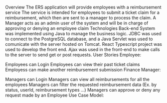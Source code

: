 Overview
The ERS application will provide employees with a reimbursement service
The service is intended for employees to submit a ticket claim for a reimbursement, which then are sent to a manager to process the claim.
A Manager acts as an admin user of the system and will be in charge of approving or denying an employee claim
Technologies
Back-end System was implemented using Java to manage the business logic.
JDBC was used to connect to the PostgreSQL database, and a Java Servlet was used to comunicate with the server hosted on Tomcat.
React Typescript project was used to develop the front end.
Ajax was used in the front-end to make calls to the server to send get or post requests.
User Stories
Employee:

Employees can Login
Employees can view their past ticket claims
Employess can make another reimbursement submission
Finance Manager:

Managers can Login
Managers can view all reimbursements for all the employees
Managers can filter the requested reimbursement data (Ex. by status, userId, reimbursement types ...)
Managers can approve or deny any request made by an Employee
Use Case Model:


